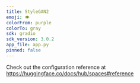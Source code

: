 ```yaml
---
title: StyleGAN2
emoji: 👁
colorFrom: purple
colorTo: gray
sdk: gradio
sdk_version: 3.0.2
app_file: app.py
pinned: false
---
```


Check out the configuration reference at https://huggingface.co/docs/hub/spaces#reference
